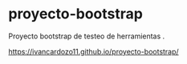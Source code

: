 # proyecto-bootstrap
Proyecto bootstrap de testeo de herramientas .


https://ivancardozo11.github.io/proyecto-bootstrap/
